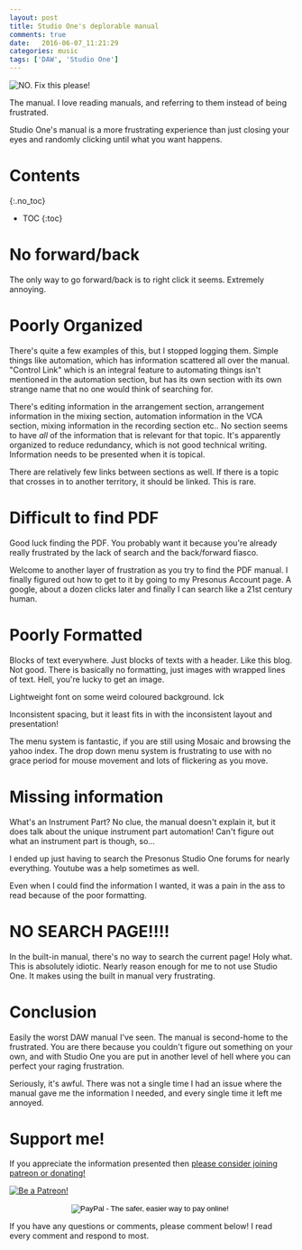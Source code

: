 ```yaml
---
layout: post
title: Studio One's deplorable manual
comments: true
date:   2016-06-07_11:21:29 
categories: music
tags: ['DAW', 'Studio One']
---
```


![NO. Fix this please!](/assets/StudioEvaluatione/Manual.png)

The manual. I love reading manuals, and referring to them instead of being frustrated.

Studio One's manual is a more frustrating experience than just closing your eyes and randomly clicking until what you want happens.

<!--more-->

# Contents
{:.no_toc}
* TOC
{:toc}

# No forward/back

The only way to go forward/back is to right click it seems. Extremely annoying.

# Poorly Organized

There's quite a few examples of this, but I stopped logging them. Simple things like automation, which has information scattered all over the manual. "Control Link" which is an integral feature to automating things isn't mentioned in the automation section, but has its own section with its own strange name that no one would think of searching for.

There's editing information in the arrangement section, arrangement information in the mixing section, automation information in the VCA section, mixing information in the recording section etc.. No section seems to have _all_ of the information that is relevant for that topic. It's apparently organized to reduce redundancy, which is not good technical writing. Information needs to be presented when it is topical.

There are relatively few links between sections as well. If there is a topic that crosses in to another territory, it should be linked. This is rare.

# Difficult to find PDF

Good luck finding the PDF. You probably want it because you're already really frustrated by the lack of search and the back/forward fiasco.

Welcome to another layer of frustration as you try to find the PDF manual. I finally figured out how to get to it by going to my Presonus Account page. A google, about a dozen clicks later and finally I can search like a 21st century human.

# Poorly Formatted

Blocks of text everywhere. Just blocks of texts with a header. Like this blog. Not good. There is basically no formatting, just images with wrapped lines of text. Hell, you're lucky to get an image.

Lightweight font on some weird coloured background. Ick

Inconsistent spacing, but it least fits in with the inconsistent layout and presentation!

The menu system is fantastic, if you are still using Mosaic and browsing the yahoo index. The drop down menu system is frustrating to use with no grace period for mouse movement and lots of flickering as you move.

# Missing information

What's an Instrument Part? No clue, the manual doesn't explain it, but it does talk about the unique instrument part automation! Can't figure out what an instrument part is though, so...

I ended up just having to search the Presonus Studio One forums for nearly everything. Youtube was a help sometimes as well.

Even when I could find the information I wanted, it was a pain in the ass to read because of the poor formatting.

# NO SEARCH PAGE!!!!

In the built-in manual, there's no way to search the current page! Holy what. This is absolutely idiotic. Nearly reason enough for me to not use Studio One. It makes using the built in manual very frustrating.

# Conclusion

Easily the worst DAW manual I've seen. The manual is second-home to the frustrated. You are there because you couldn't figure out something on your own, and with Studio One you are put in another level of hell where you can perfect your raging frustration.

Seriously, it's awful. There was not a single time I had an issue where the manual gave me the information I needed, and every single time it left me annoyed.

# Support me!

If you appreciate the information presented then <a href="/DonateNow/">please consider joining patreon or donating!</a>

<a href="https://www.patreon.com/bePatron?u=7465992"> <img class="patreon-button" src="/assets/Patreon.png" alt="Be a Patreon!"></a>

<form style="text-align: center;" action="https://www.paypal.com/cgi-bin/webscr" method="post" target="_top">
<input type="hidden" name="cmd" value="_s-xclick">
<input type="hidden" name="hosted_button_id" value="BR247JAZBTUJJ">
<input type="image" src="https://www.paypalobjects.com/en_US/i/btn/btn_donateCC_LG.gif" border="0" name="submit" alt="PayPal - The safer, easier way to pay online!">
<img alt="" border="0" src="https://www.paypalobjects.com/en_US/i/scr/pixel.gif" width="1" height="1">
</form>

If you have any questions or comments, please comment below! I read every comment and respond to most.